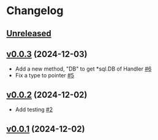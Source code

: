 # Changelog

## [Unreleased](https://github.com/today2098/testdbs/compare/v0.0.3...HEAD)

## [v0.0.3](https://github.com/today2098/testdbs/compare/v0.0.2...v0.0.3) (2024-12-03)

- Add a new method, "DB" to get *sql.DB of Handler [#6](https://github.com/today2098/testdbs/pull/6)
- Fix a type to pointer [#5](https://github.com/today2098/testdbs/pull/5)


## [v0.0.2](https://github.com/today2098/testdbs/compare/v0.0.1...v0.0.2) (2024-12-02)

- Add testing [#2](https://github.com/today2098/testdbs/pull/2)


## [v0.0.1](https://github.com/today2098/testdbs/compare/b22ac09...v0.0.1) (2024-12-02)
